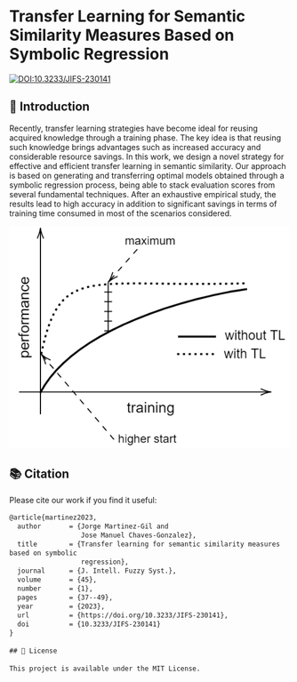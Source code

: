 # Transfer Learning for Semantic Similarity Measures Based on Symbolic Regression

[![DOI:10.3233/JIFS-230141](https://img.shields.io/badge/DOI-10.3233%2FJIFS--230141-blue)](https://doi.org/10.3233/JIFS-230141)

## 🌟 Introduction
Recently, transfer learning strategies have become ideal for reusing acquired knowledge through a training phase. The key idea is that reusing such knowledge brings advantages such as increased accuracy and considerable resource savings. In this work, we design a novel strategy for effective and efficient transfer learning in semantic similarity. Our approach is based on generating and transferring optimal models obtained through a symbolic regression process, being able to stack evaluation scores from several fundamental techniques. After an exhaustive empirical study, the results lead to high accuracy in addition to significant savings in terms of training time consumed in most of the scenarios considered.

![Transfer Learning](transfer.png "Transfer Learning")

## 📚 Citation

Please cite our work if you find it useful:

```
@article{martinez2023,
  author       = {Jorge Martinez-Gil and
                  Jose Manuel Chaves-Gonzalez},
  title        = {Transfer learning for semantic similarity measures based on symbolic
                  regression},
  journal      = {J. Intell. Fuzzy Syst.},
  volume       = {45},
  number       = {1},
  pages        = {37--49},
  year         = {2023},
  url          = {https://doi.org/10.3233/JIFS-230141},
  doi          = {10.3233/JIFS-230141}
}

## 📄 License

This project is available under the MIT License.